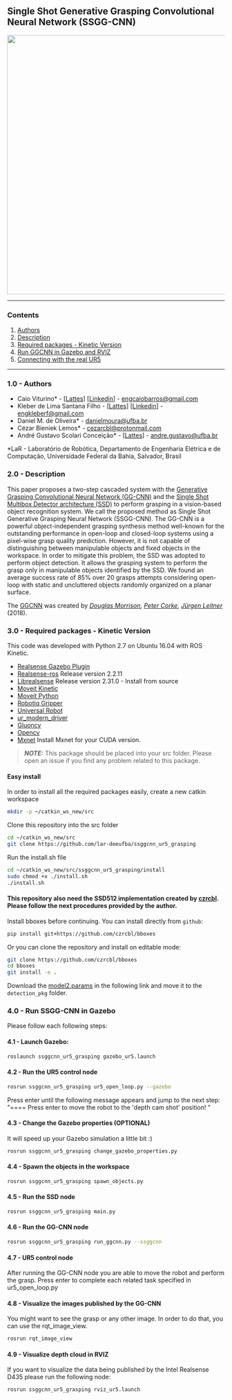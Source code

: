 
## Single Shot Generative Grasping Convolutional Neural Network (SSGG-CNN)

<p align="center">
<a href="https://www.youtube.com/watch?v=_uEvq0K7n-Q" target="_blank">
<img src="https://user-images.githubusercontent.com/28100951/80933477-49bfad80-8d9a-11ea-888c-16b51b39562e.png" width="600">
</p>
</a>

------------

<a id="top"></a>
### Contents
1. [Authors](#1.0)
2. [Description](#2.0)
3. [Required packages - Kinetic Version](#3.0)
4. [Run GGCNN in Gazebo and RVIZ](#4.0)
5. [Connecting with the real UR5](#5.0)

------------
<a name="1.0"></a>
### 1.0 - Authors

- Caio Viturino* - [[Lattes](http://lattes.cnpq.br/4355017524299952)] [[Linkedin](https://www.linkedin.com/in/engcaiobarros/)] - engcaiobarros@gmail.com
- Kleber de Lima Santana Filho - [[Lattes](http://lattes.cnpq.br/3942046874020315)] [[Linkedin](https://www.linkedin.com/in/engkleberfilho/)] - engkleberf@gmail.com
- Daniel M. de Oliveira* - danielmoura@ufba.br
- Cézar Bieniek Lemos* - cezarcbl@protonmail.com
- André Gustavo Scolari Conceição* - [[Lattes](http://lattes.cnpq.br/6840685961007897)] - andre.gustavo@ufba.br

*LaR - Laboratório de Robótica, Departamento de Engenharia Elétrica e de Computação, Universidade Federal da Bahia, Salvador, Brasil

<a name="2.0"></a>
### 2.0 - Description

This paper proposes a two-step cascaded system with the [Generative Grasping Convolutional Neural Network (GG-CNN)](https://github.com/dougsm/ggcnn_kinova_grasping) and the [Single Shot Multibox Detector architecture (SSD)](https://github.com/czrcbl/train_detection) to perform grasping in a vision-based object recognition system. We call the proposed method as Single Shot Generative Grasping Neural Network (SSGG-CNN). The GG-CNN is a powerful object-independent grasping synthesis method well-known for the outstanding performance in open-loop and closed-loop systems using a pixel-wise grasp quality prediction. However, it is not capable of distinguishing between manipulable objects and fixed objects in the workspace. In order to mitigate this problem, the SSD was adopted to perform object detection. It allows the grasping system to perform the grasp only in manipulable objects identified by the SSD. We found an average success rate of 85% over 20 grasps attempts considering open-loop with static and uncluttered objects randomly organized on a planar surface. 

The [GGCNN](https://github.com/dougsm/ggcnn_kinova_grasping) was created by *[Douglas Morrison](http://dougsm.com), [Peter Corke](http://petercorke.com), [Jürgen Leitner](http://juxi.net)* (2018).

<a name="3.0"></a>
### 3.0 - Required packages - Kinetic Version

This code was developed with Python 2.7 on Ubuntu 16.04 with ROS Kinetic.

- [Realsense Gazebo Plugin](https://github.com/pal-robotics/realsense_gazebo_plugin)
- [Realsense-ros](https://github.com/IntelRealSense/realsense-ros) Release version 2.2.11
- [Librealsense](https://github.com/IntelRealSense/librealsense) Release version 2.31.0 - Install from source
- [Moveit Kinetic](https://moveit.ros.org/install/)
- [Moveit Python](https://github.com/mikeferguson/moveit_python)
- [Robotiq Gripper](https://github.com/crigroup/robotiq)
- [Universal Robot](https://github.com/ros-industrial/universal_robot)
- [ur_modern_driver](https://github.com/ros-industrial/ur_modern_driver)
- [Gluoncv](https://github.com/dmlc/gluon-cv)
- [Opencv](https://github.com/opencv/opencv)
- [Mxnet](https://mxnet.apache.org/) Install Mxnet for your CUDA version.

> **_NOTE:_**  This package should be placed into your src folder. Please open an issue if you find any problem related to this package.

#### Easy install

In order to install all the required packages easily, create a new catkin workspace
```bash
mkdir -p ~/catkin_ws_new/src
```

Clone this repository into the src folder
```bash
cd ~/catkin_ws_new/src
git clone https://github.com/lar-deeufba/ssggcnn_ur5_grasping
```

Run the install.sh file
```bash
cd ~/catkin_ws_new/src/ssggcnn_ur5_grasping/install
sudo chmod +x ./install.sh
./install.sh
```

#### This repository also need the SSD512 implementation created by [czrcbl](https://github.com/czrcbl). Please follow the next procedures provided by the author.

Install bboxes before continuing. You can install directly from `github`:
```bash
pip install git+https://github.com/czrcbl/bboxes
```

Or you can clone the repository and install on editable mode:
```bash
git clone https://github.com/czrcbl/bboxes
cd bboxes
git install -e .
```

Download the [model2.params](https://drive.google.com/file/d/1NamkTraRxDBBKDzN5p5D1lCBShqOHp36/view?usp=sharing) in the following link and move it to the `detection_pkg` folder.

<a name="4.0"></a>
### 4.0 - Run SSGG-CNN in Gazebo
Please follow each following steps:

#### 4.1 - Launch Gazebo:
```bash
roslaunch ssggcnn_ur5_grasping gazebo_ur5.launch
```

#### 4.2 - Run the UR5 control node 
```bash
rosrun ssggcnn_ur5_grasping ur5_open_loop.py --gazebo
```
Press enter until the following message appears and jump to the next step:
"==== Press enter to move the robot to the 'depth cam shot' position!
"

#### 4.3 - Change the Gazebo properties (OPTIONAL)
It will speed up your Gazebo simulation a little bit :)
```bash
rosrun ssggcnn_ur5_grasping change_gazebo_properties.py
```

#### 4.4 - Spawn the objects in the workspace
```bash
rosrun ssggcnn_ur5_grasping spawn_objects.py
```

#### 4.5 - Run the SSD node
```bash
rosrun ssggcnn_ur5_grasping main.py
```

#### 4.6 - Run the GG-CNN node
```bash
rosrun ssggcnn_ur5_grasping run_ggcnn.py --ssggcnn
```

#### 4.7 - UR5 control node
After running the GG-CNN node you are able to move the robot and perform the grasp.
Press enter to complete each related task specified in ur5_open_loop.py

#### 4.8 - Visualize the images published by the GG-CNN
You might want to see the grasp or any other image. In order to do that, you can use the rqt_image_view.
```bash
rosrun rqt_image_view
```

#### 4.9 - Visualize depth cloud in RVIZ
If you want to visualize the data being published by the Intel Realsense D435 please run the following node:
```bash
rosrun ssggcnn_ur5_grasping rviz_ur5.launch
```
